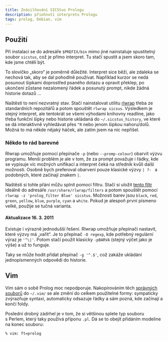 ```yaml
---
title: Znásilňování SICStus Prologu
description: přiohnutí interpretu Prologu
tags: prolog, Debian, vim
---
```



## Použití

Při instalaci se do adresáře `$PREFIX/bin` mimo jiné nainstaluje spustitelný
soubor `sicstus`, což je přímo interpret. Tu stačí spustit a jsem skoro tam,
kde jsme chtěli být.

To slovíčko „skoro“ je poměrně důležité. Interpret sice běží, ale
zdaleka se nechová tak, aby se dal pohodlně používat. Například kurzor se nedá
posunout šipkami doprostřed psaného dotazu a opravit překlep, po ukončení
zůstane nezalomený řádek a posunutý prompt, nikde žádná historie dotazů …

Naštěstí to není nezvratný stav. Stačí nainstalovat utilitu [rlwrap][rlwrap]
třeba ze standardních repozitářů a potom spouštět `rlwrap sicsus`. Výsledkem je
stejný interpret, ale tentokrát se všemi výhodami knihovny readline, jako třeba
funkční šipky nebo historie ukládaná do `~/.sicstus_history`, ve které se dá
interaktivně vyhledávat přes `^R` nebo jenom šipkou nahoru/dolů. Možná to má
někde nějaký háček, ale zatím jsem na nic nepřišel.


### Někdo to rád barevné

Rlwrap umožňuje pomocí přepínače `-p` (nebo `--promp-colour`) obarvit výzvu
programu. Menší problém je ale v tom, že za prompt považuje i řádky, kde se
vypisuje víc možných unifikací a interpret čeká na středník kvůli další
možnosti. Osobně bych preferoval obarvení pouze klasické výzvy `| ?- ` a
podobných, které začínají znakem `|`.

Naštěstí si tohle přání můžu splnit pomocí filtru. Stačí si uložit [tento
filtr][filtr] ideálně do adresáře `/usr/share/rlwrap/filters` a potom spouštět
pomocí `rlwrap -z 'prolog_filter Blue' sicstus`. Možnosti barev jsou `black`,
`red`, `green`, `yellow`, `blue`, `purple`, `cyan` a `white`. Pokud je alespoň
první písmeno velké, použije se tučná varianta.

#### Aktualizace 16. 3. 2011

Existuje i výrazně jednodušší řešení. Rlwrap umožňuje přepínači nastavit, které
výzvy má „vařit“. Je to přepínač `-O regexp`, kde potřebný
regulární výraz je `'^\|'`. Potom stačí použít klasicky `-pBARVA` (stejný výčet
jako je výše) a už to funguje.

Taky se může hodit přidat přepínač `-g '^.$'`, což zakáže ukládání
jednopísmenných odpovědí do historie.

## Vim

Vim sám o sobě Prolog moc nepodporuje. Nakopírováním těch [správných
souborů][vimfile] do `~/.vim/` se ale změní do celkem použitelné formy:
sympaticky zvýrazňuje syntaxi, automaticky odsazuje řádky a sám pozná, kde
začínají a končí foldy.

Poslední drobný zádrhel je v tom, že si většinou splete typ souboru s Perlem,
který taky používá příponu `.pl`. Dá se to obejít přidáním modeline na konec
souboru:

~~~~~~~~~~~~~~~~~~ {.prolog}
% vim: ft=prolog
~~~~~~~~~~~~~~~~~~~~~~~~~~~~


[rlwrap]:   http://utopia.knoware.nl/~hlub/rlwrap/
[vimfile]:  https://github.com/adimit/prolog.vim
[filtr]:    /data/prolog_filter
